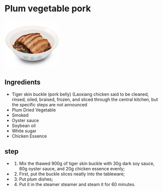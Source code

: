 # Plum vegetable pork

![梅菜扣肉](/images/梅菜扣肉.png)

## Ingredients

- Tiger skin buckle (pork belly) (Laoxiang chicken said to be cleaned, rinsed, oiled, braised, frozen, and sliced ​​through the central kitchen, but the specific steps are not announced
- Plum Dried Vegetable
- Smoked
- Oyster sauce
- Soybean oil
- White sugar
- Chicken Essence

## step

- 1. Mix the thawed 900g of tiger skin buckle with 30g dark soy sauce, 80g oyster sauce, and 20g chicken essence evenly;
- 2. First, put the buckle slices neatly into the tableware;
- 3. Put plum dishes;
- 4. Put it in the steamer steamer and steam it for 60 minutes.
